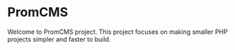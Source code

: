 # PromCMS

Welcome to PromCMS project. This project focuses on making smaller PHP projects simpler and faster to build.